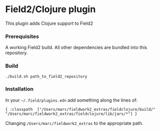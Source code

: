 # Field2/Clojure plugin

This plugin adds Clojure support to Field2

### Prerequisites 
A working Field2 build. All other dependencies are bundled into this repository.

### Build
`./build.sh path_to_field2_repository`

### Installation

In your `~/.field/plugins.edn` add something along the lines of:

`{ :classpath 
["/Users/marc/fieldwork2_extras/fieldclojure/build/" 
"/Users/marc/fieldwork2_extras/fieldclojure/lib/jars/*"] }`

Changing `/Users/marc/fieldwork2_extras` to the appropriate path. 
 